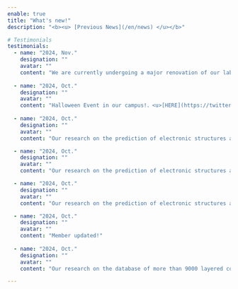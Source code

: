 ```yaml
---
enable: true
title: "What's new!"
description: "<b><u> [Previous News](/en/news) </u></b>"

# Testimonials
testimonials:
  - name: "2024, Nov."
    designation: ""
    avatar: ""
    content: "We are currently undergoing a major renovation of our lab! <u>[HERE](https://twitter.com/nmdl_mizo/status/1855054002024858073)</u>"
  
  - name: "2024, Oct."
    designation: ""
    avatar: ""
    content: "Halloween Event in our campus!．<u>[HERE](https://twitter.com/nmdl_mizo/status/1853814674128863351)</u>"
  
  - name: "2024, Oct."
    designation: ""
    avatar: ""
    content: "Our research on the prediction of electronic structures and ELNES from SMILES via machine learning has been published in Micron. <u>[HERE](https://www.sciencedirect.com/science/article/abs/pii/S0968432824001409)</u>"

  - name: "2024, Oct."
    designation: ""
    avatar: ""
    content: "Our research on the prediction of electronic structures and ELNES from SMILES via machine learning has been published in Micron. <u>[HERE](https://www.sciencedirect.com/science/article/abs/pii/S0968432824001409)</u>"

  - name: "2024, Oct."
    designation: ""
    avatar: ""
    content: "Our research on the prediction of electronic structures and ELNES from SMILES via machine learning has been published in Micron. <u>[HERE](https://www.sciencedirect.com/science/article/abs/pii/S0968432824001409)</u>"

  - name: "2024, Oct."
    designation: ""
    avatar: ""
    content: "Member updated!"
  
  - name: "2024, Oct."
    designation: ""
    avatar: ""
    content: "Our research on the database of more than 9000 layered compound has been accepted for publication in Scientific Data."

---
```

